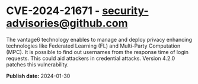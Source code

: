 # CVE-2024-21671 - security-advisories@github.com

The vantage6 technology enables to manage and deploy privacy enhancing technologies like Federated Learning (FL) and Multi-Party Computation (MPC).  It is possible to find out usernames from the response time of login requests. This could aid attackers in credential attacks.  Version 4.2.0 patches this vulnerability.

**Publish date:** 2024-01-30

